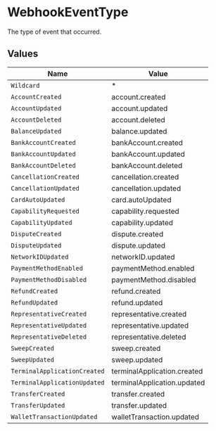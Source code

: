 # WebhookEventType

The type of event that occurred.


## Values

| Name                         | Value                        |
| ---------------------------- | ---------------------------- |
| `Wildcard`                   | *                            |
| `AccountCreated`             | account.created              |
| `AccountUpdated`             | account.updated              |
| `AccountDeleted`             | account.deleted              |
| `BalanceUpdated`             | balance.updated              |
| `BankAccountCreated`         | bankAccount.created          |
| `BankAccountUpdated`         | bankAccount.updated          |
| `BankAccountDeleted`         | bankAccount.deleted          |
| `CancellationCreated`        | cancellation.created         |
| `CancellationUpdated`        | cancellation.updated         |
| `CardAutoUpdated`            | card.autoUpdated             |
| `CapabilityRequested`        | capability.requested         |
| `CapabilityUpdated`          | capability.updated           |
| `DisputeCreated`             | dispute.created              |
| `DisputeUpdated`             | dispute.updated              |
| `NetworkIDUpdated`           | networkID.updated            |
| `PaymentMethodEnabled`       | paymentMethod.enabled        |
| `PaymentMethodDisabled`      | paymentMethod.disabled       |
| `RefundCreated`              | refund.created               |
| `RefundUpdated`              | refund.updated               |
| `RepresentativeCreated`      | representative.created       |
| `RepresentativeUpdated`      | representative.updated       |
| `RepresentativeDeleted`      | representative.deleted       |
| `SweepCreated`               | sweep.created                |
| `SweepUpdated`               | sweep.updated                |
| `TerminalApplicationCreated` | terminalApplication.created  |
| `TerminalApplicationUpdated` | terminalApplication.updated  |
| `TransferCreated`            | transfer.created             |
| `TransferUpdated`            | transfer.updated             |
| `WalletTransactionUpdated`   | walletTransaction.updated    |